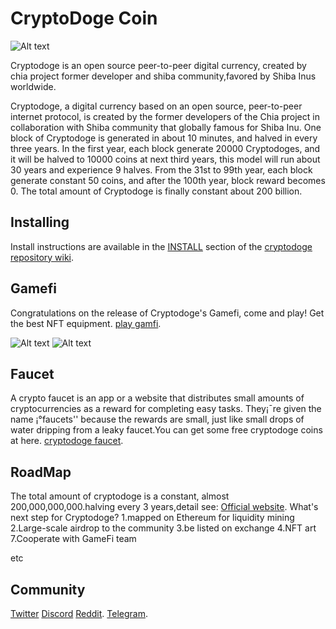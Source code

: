 # CryptoDoge Coin

![Alt text](https://cryptodoge.cc/assets/img/cryptodoge.png)


Cryptodoge is an open source peer-to-peer digital currency, created by chia project former developer and shiba community,favored by Shiba Inus worldwide.

Cryptodoge, a digital currency based on an open source, peer-to-peer internet protocol, is created by the former developers of the Chia project in collaboration with Shiba community that globally famous for Shiba Inu. One block of Cryptodoge is generated in about 10 minutes, and halved in every three years. In the first year, each block generate 20000 Cryptodoges, and it will be halved to 10000 coins at next third years, this model will run about 30 years and experience 9 halves. From the 31st to 99th year, each block generate constant 50 coins, and after the 100th year, block reward becomes 0. The total amount of Cryptodoge is finally constant about 200 billion.



## Installing

Install instructions are available in the
[INSTALL](https://github.com/CryptoDoge-Network/cryptodoge/wiki/INSTALL)
section of the
[cryptodoge repository wiki](https://github.com/CryptoDoge-Network/cryptodoge/wiki).


## Gamefi
Congratulations on the release of Cryptodoge's Gamefi, come and play! Get the best NFT equipment.
[play gamfi](https://gamefi.cryptodoge.cc).

![Alt text](https://cryptodoge.cc/assets/img/bg1.jpg)
![Alt text](https://cryptodoge.cc/assets/img/bg2.jpg)



## Faucet
A crypto faucet is an app or a website that distributes small amounts of cryptocurrencies as a reward for completing easy tasks. They¡¯re given the name ¡°faucets'' because the rewards are small, just like small drops of water dripping from a leaky faucet.You can get some free cryptodoge coins at here.
[cryptodoge faucet](https://faucet.cryptodoge.cc/).

## RoadMap

The total amount of cryptodoge is a constant, almost 200,000,000,000.halving every 3 years,detail see:
[Official website](https://cryptodoge.cc).
What's next step for Cryptodoge? 
1.mapped on Ethereum for liquidity mining
2.Large-scale airdrop to the community
3.be listed on exchange
4.NFT art
7.Cooperate with GameFi team

etc

## Community

[Twitter](https://twitter.com/cryptodoge_coin)
[Discord](https://discord.com/invite/qK2x5zFUNx)
[Reddit](https://www.reddit.com/r/cryptodoge).
[Telegram](https://t.me/cryptodoge).
